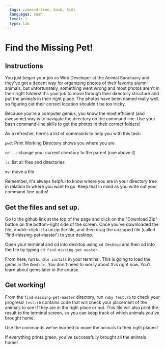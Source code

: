 ```yaml
---
  tags: command-line, bash, kids
  languages: bash
  level: 1
  type: lab
---
```


# Find the Missing Pet!

## Instructions

You just began your job as Web Developer at the Animal Sanctuary and they've got a decent way for organizing photos of their favorite alumni animals, but unfortunately, something went wrong and most photos aren't in their right folders! It's your job to move through their directory structure and put the animals in their right place. The photos have been named really well, so figuring out their correct location shouldn't be too tricky.

Because you're a computer genius, you know the most efficient (and awesome) way is to navigate the directory on the command line. Use your bash command-line skills to get the photos in their correct folders!

As a refresher, here's a list of commands to help you with this task:

`pwd`: Print Working Directory shows you where you are

`cd ..`: change your current directory to the parent (one above it)

`ls`: list all files and directories

`mv`: move a file

Remember, it's always helpful to know where you are in your directory tree in relation to where you want to go. Keep that in mind as you write out your command-line paths!

## Get the files and set up.

Go to the github link at the top of the page and click on the "Download Zip" button on the bottom-right side of the screen. Once you've downloaded the file, double click it to unzip the file, and then drag the unzipped file (called 'find-missing-pet-master') to your desktop.

Open your terminal and cd into desktop using `cd Desktop` and then cd into the file by typing `cd find-missing-pet-master`.

From here, run `bundle install` in your terminal. This is going to load the gems in the `Gemfile`. You don't need to worry about this right now. You'll learn about gems later in the course.

## Get working!

From the `find-missing-pet-master` directory,  run `ruby test.rb` to check your progress! `test.rb` contains code that will check your placement of the animals to see if they are in the right place or not. This file will also print the result to the terminal screen, so you can keep track of which animals you've brought home.

Use the commands we've learned to move the animals to their right places!

If everything prints green, you've successfully brought all the animals home!
